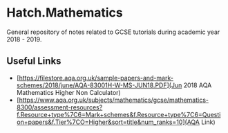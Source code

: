 
Hatch.Mathematics
=================

General repository of notes related to GCSE tutorials during academic year 2018 - 2019.

Useful Links
------------

* [https://filestore.aqa.org.uk/sample-papers-and-mark-schemes/2018/june/AQA-83001H-W-MS-JUN18.PDF](Jun 2018 AQA Mathematics Higher Non Calculator)
* [https://www.aqa.org.uk/subjects/mathematics/gcse/mathematics-8300/assessment-resources?f.Resource+type%7C6=Mark+schemes&f.Resource+type%7C6=Question+papers&f.Tier%7CO=Higher&sort=title&num_ranks=10](AQA Link)